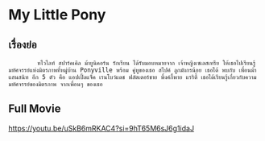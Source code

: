 # My Little Pony

## เรื่องย่อ
            ทไวไลท์ สปาร์คเคิล ม้ายูนิคอร์น รักเรียน ได้รับมอบหมายจาก เจ้าหญิงเซเลสเทรีย ให้เธอไปเรียนรู้มหัศจรรย์แห่งมิตรภาพที่หมู่บ้าน Ponyville พร้อม คู่หูของเธอ สไปค์ ลูกมังกรน้อย เธอได้ พบกับ เพื่อนม้าแสนสนิท อีก 5 ตัว คือ แอปเปิ้ลแจ็ค เรนโบว์แดช ฟลัตเตอร์ชาย พิ้งค์กี้พาย แรริตี้ เธอได้เรียนรู้เกี่ยวกับความมหัศจรรย์ของมิตรภาพ จากเพื่อนๆ ของเธอ

## Full Movie
https://youtu.be/uSkB6mRKAC4?si=9hT65M6sJ6g1idaJ
